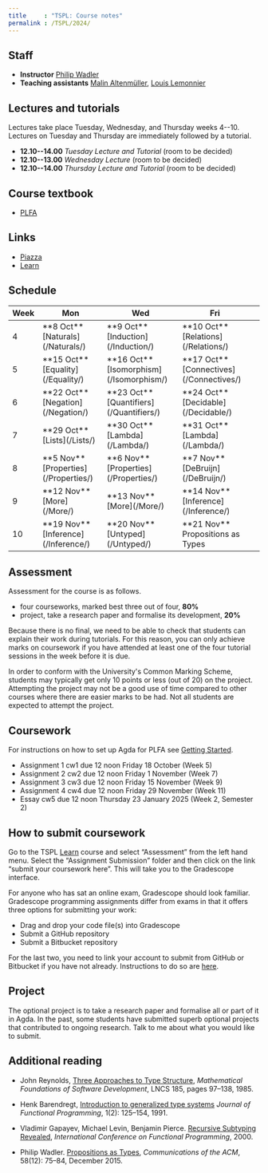 ```yaml
---
title     : "TSPL: Course notes"
permalink : /TSPL/2024/
---
```



## Staff

* **Instructor**
    [Philip Wadler](https://homepages.inf.ed.ac.uk/wadler)
* **Teaching assistants**
    [Malin Altenmüller](https://maltenmuller.github.io/),
    [Louis Lemonnier](https://www.inf.ed.ac.uk/people/staff/Louis_Lemonnier.html)


## Lectures and tutorials

Lectures take place Tuesday, Wednesday, and Thursday weeks 4--10.
Lectures on Tuesday and Thursday are immediately followed by a tutorial.

* **12.10--14.00** _Tuesday Lecture and Tutorial_ (room to be decided)
* **12.10--13.00** _Wednesday Lecture_ (room to be decided)
* **12.10--14.00** _Thursday Lecture and Tutorial_ (room to be decided)

## Course textbook

* [PLFA](https://plfa.inf.ed.ac.uk)

## Links

* [Piazza][piazza]
* [Learn][learn]
<!-- * [Lectures][lectures] -->

[piazza]: https://piazza.com/class/m06l2njzc9l1x6
[learn]: https://www.learn.ed.ac.uk/ultra/courses/_117826_1/outline
[lectures]: https://echo360.org.uk/section/a4451855-1138-4ae3-9c94-acd37a91c8a4/home

## Schedule

<table>
<thead>
 <tr>
  <th scope="col">Week</th>
  <th scope="col">Mon</th>
  <th scope="col">Wed</th>
  <th scope="col">Fri<th>
 </tr>
</thead>
<tbody>
 <tr>
  <td>4</td>
  <td>**8 Oct** [Naturals](/Naturals/)</td>
  <td>**9 Oct** [Induction](/Induction/)</td>
  <td>**10 Oct** [Relations](/Relations/)</td>
 </tr>
 <tr>
  <td>5</td>
  <td>**15 Oct** [Equality](/Equality/)</td>
  <td>**16 Oct** [Isomorphism](/Isomorphism/)</td>
  <td>**17 Oct** [Connectives](/Connectives/)</td>
 </tr>
 <tr>
  <td>6</td>
  <td>**22 Oct** [Negation](/Negation/)</td>
  <td>**23 Oct** [Quantifiers](/Quantifiers/)</td>
  <td>**24 Oct** [Decidable](/Decidable/)</td>
 </tr>
 <tr>
  <td>7</td>
  <td>**29 Oct** [Lists](/Lists/)</td>
  <td>**30 Oct** [Lambda](/Lambda/)</td>
  <td>**31 Oct** [Lambda](/Lambda/)</td>
 </tr>
 <tr>
  <td>8</td>
  <td>**5 Nov** [Properties](/Properties/)</td>
  <td>**6 Nov** [Properties](/Properties/)</td>
  <td>**7 Nov** [DeBruijn](/DeBruijn/)</td>
 </tr>
 <tr>
  <td>9</td>
  <td>**12 Nov** [More](/More/)</td>
  <td>**13 Nov** [More](/More/)</td>
  <td>**14 Nov** [Inference](/Inference/)</td>
 </tr>
 <tr>
  <td>10</td>
  <td>**19 Nov** [Inference](/Inference/)</td>
  <td>**20 Nov** [Untyped](/Untyped/)</td>
  <td>**21 Nov** Propositions as Types</td>
 </tr>
</tbody>
</table>


## Assessment

Assessment for the course is as follows.

* four courseworks, marked best three out of four, **80%**
* project, take a research paper and formalise its development, **20%**

Because there is no final, we need to be able to check that students
can explain their work during tutorials.  For this reason, you can
only achieve marks on coursework if you have attended at least one of
the four tutorial sessions in the week before it is due.

In order to conform with the University's Common Marking Scheme,
students may typically get only 10 points or less (out of 20) on the
project.  Attempting the project may not be a good use of time
compared to other courses where there are easier marks to be had.
Not all students are expected to attempt the project.


## Coursework

For instructions on how to set up Agda for PLFA see [Getting Started](/GettingStarted/).

* Assignment 1 cw1 due 12 noon Friday 18 October (Week 5)
* Assignment 2 cw2 due 12 noon Friday 1 November (Week 7)
* Assignment 3 cw3 due 12 noon Friday 15 November (Week 9)
* Assignment 4 cw4 due 12 noon Friday 29 November (Week 11)
* Essay cw5 due 12 noon Thursday 23 January 2025 (Week 2, Semester 2)


## How to submit coursework

Go to the TSPL [Learn][learn] course and select “Assessment” from the left hand
menu. Select the “Assignment Submission” folder and then click on the
link “submit your coursework here”. This will take you to the
Gradescope interface.

For anyone who has sat an online exam, Gradescope should look familiar.
Gradescope programming assignments differ from exams in that
it offers three options for submitting your work:

  *   Drag and drop your code file(s) into Gradescope
  *   Submit a GitHub repository
  *   Submit a Bitbucket repository

For the last two, you need to link your account to submit from GitHub
or Bitbucket if you have not already.  Instructions to do so are
[here](https://help.gradescope.com/article/lcn4nfvcww-student-edit-account#linking_accounts).


<!-- Assignments are submitted by running
``` bash
submit tspl cwN AssignmentN.lagda.md
```
where N is the number of the assignment. -->


## Project

The optional project is to take a research paper and formalise all or
part of it in Agda.  In the past, some students have submitted superb optional
projects that contributed to ongoing research.
Talk to me about what you would like to submit.

<!--
## Mock exam

10am-12noon Monday 28 November. An online
examination with the Agda proof assistant, to let you
practice for the exam and familiarise yourself with exam conditions.
-->

## Additional reading

* John Reynolds,
  [Three Approaches to Type Structure][reynolds],
  _Mathematical Foundations of Software Development_,
  LNCS 185, pages 97–138, 1985.

* Henk Barendregt,
  [Introduction to generalized type systems][barendregt]
  _Journal of Functional Programming_, 1(2): 125–154, 1991.

* Vladimir Gapayev, Michael Levin, Benjamin Pierce.
  [Recursive Subtyping Revealed][gapayev],
  _International Conference on Functional Programming_, 2000.

* Philip Wadler.
  [Propositions as Types][p-as-t],
  _Communications of the ACM_, 58(12): 75–84, December 2015.

[reynolds]: https://homepages.inf.ed.ac.uk/wadler/papers/reynolds/three-approaches.pdf
[barendregt]: https://homepages.inf.ed.ac.uk/wadler/papers/barendregt/pure-type-systems.pdf
[gapayev]: https://homepages.inf.ed.ac.uk/wadler/papers/gapayev/gapayev-et-al-icfp2000.pdf
[p-as-t]: https://dl.acm.org/doi/10.1145/2699407

<!--
## Midterm course feedback

You may offer feedback on the course at
[https://www.surveymonkey.co.uk/r/YX7ZFYC](https://www.surveymonkey.co.uk/r/YX7ZFYC).

Please do so by 12 noon Thursday 31 October.
-->

<!--

## Mock exam

Here is the text of the [second mock](/courses/tspl/2018/Mock2.pdf)
and the exam [instructions](/courses/tspl/2018/Instructions.pdf).

-->
